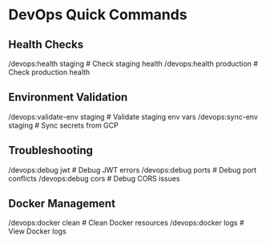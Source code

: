 # DevOps Quick Commands

## Health Checks
/devops:health staging              # Check staging health
/devops:health production           # Check production health

## Environment Validation
/devops:validate-env staging        # Validate staging env vars
/devops:sync-env staging            # Sync secrets from GCP

## Troubleshooting
/devops:debug jwt                   # Debug JWT errors
/devops:debug ports                 # Debug port conflicts
/devops:debug cors                  # Debug CORS issues

## Docker Management
/devops:docker clean                # Clean Docker resources
/devops:docker logs                 # View Docker logs